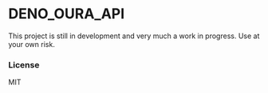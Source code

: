 # DENO_OURA_API

This project is still in development and very much a work in progress. Use at your own risk.

### License

MIT
